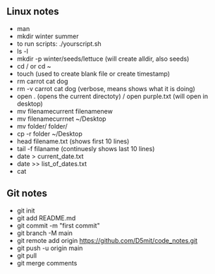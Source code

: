 

## Linux notes
- man
- mkdir winter summer
- to run scripts: ./yourscript.sh
- ls -l
- mkdir -p winter/seeds/lettuce (will create alldir, also seeds)
- cd / or cd ~
- touch (used to create blank file or create timestamp)
- rm carrot cat dog
- rm -v carrot cat dog (verbose, means shows what it is doing)
- open . (opens the current directoty) / open purple.txt (will open in desktop)
- mv filenamecurrent filenamenew
- mv filenamecurrnet ~/Desktop
- mv folder/ folder/
- cp -r folder ~/Desktop
- head filename.txt (shows first 10 lines)
- tail -f filaname (continuesly shows last 10 lines)
- date > current_date.txt 
- date >> list_of_dates.txt
- cat


## Git notes 
- git init
- git add README.md
- git commit -m "first commit"
- git branch -M main
- git remote add origin https://github.com/D5mit/code_notes.git
- git push -u origin main
- git pull
- git merge comments 







